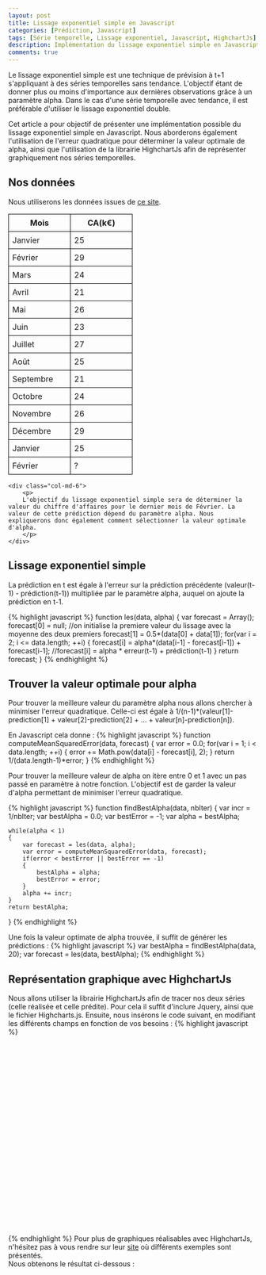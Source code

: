 ```yaml
---
layout: post
title: Lissage exponentiel simple en Javascript
categories: [Prédiction, Javascript]
tags: [Série temporelle, Lissage exponentiel, Javascript, HighchartJs]
description: Implémentation du lissage exponentiel simple en Javascript
comments: true
---
```

Le lissage exponentiel simple est une technique de prévision à t+1 s'appliquant à des séries temporelles sans tendance. L'objectif étant de donner plus ou moins d'importance aux dernières observations grâce à un paramètre alpha. Dans le cas d'une série temporelle avec tendance, il est préférable d'utiliser le lissage exponentiel double.

Cet article a pour objectif de présenter une implémentation possible du lissage exponentiel simple en Javascript. Nous aborderons également l'utilisation de l'erreur quadratique pour déterminer la valeur optimale de alpha, ainsi que l'utilisation de la librairie HighchartJs afin de représenter graphiquement nos séries temporelles.

<h2>Nos données</h2>
Nous utiliserons les données issues de <a href="http://www.jybaudot.fr/Previsions/les.html">ce site</a>.

<style type="text/css">
	table{
		border : 1px;
	}

	th{
		border: 1px solid black;
		padding : 7px;
	}

	td{
		padding : 7px;
		width: 110px;
		border: 1px solid black;
	}
</style>
<div class="container">
	<div class="col-md-5">
		<p>
			<table>
				<tr>
					<th>Mois</th>
					<th>CA(k€)</th>
				</tr>
				<tr>
					<td>Janvier</td>
					<td>25</td>
				</tr>
				<tr>
					<td>Février</td>
					<td>29</td>
				</tr>
				<tr>
					<td>Mars</td>
					<td>24</td>
				</tr>
				<tr>
					<td>Avril</td>
					<td>21</td>
				</tr>
				<tr>
					<td>Mai</td>
					<td>26</td>
				</tr>
				<tr>
					<td>Juin</td>
					<td>23</td>
				</tr>
				<tr>
					<td>Juillet</td>
					<td>27</td>
				</tr>
				<tr>
					<td>Août</td>
					<td>25</td>
				</tr>
				<tr>
					<td>Septembre</td>
					<td>21</td>
				</tr>
				<tr>
					<td>Octobre</td>
					<td>24</td>
				</tr>
				<tr>
					<td>Novembre</td>
					<td>26</td>
				</tr>
				<tr>
					<td>Décembre</td>
					<td>29</td>
				</tr>
				<tr>
					<td>Janvier</td>
					<td>25</td>
				</tr>
				<tr>
					<td>Février</td>
					<td>?</td>
				</tr>
			</table>
		</p>
	</div>
	<div class="col-md-1"></div>

	<div class="col-md-6">
		<p>
		L'objectif du lissage exponentiel simple sera de déterminer la valeur du chiffre d'affaires pour le dernier mois de Février. La valeur de cette prédiction dépend du paramètre alpha. Nous expliquerons donc également comment sélectionner la valeur optimale d'alpha.
		</p>
	</div>
</div>

<h2>Lissage exponentiel simple</h2>
La prédiction en t est égale à l'erreur sur la prédiction précédente (valeur(t-1) - prédiction(t-1)) multipliée par le paramètre alpha, auquel on ajoute la prédiction en t-1.

{% highlight javascript %}
function les(data, alpha)
{
	var forecast = Array();
	forecast[0] = null;
	//on initialise la premiere valeur du lissage avec la moyenne des deux premiers
	forecast[1] = 0.5*(data[0] + data[1]);
	for(var i = 2; i <= data.length; ++i)
	{
		forecast[i] = alpha*(data[i-1] - forecast[i-1]) + forecast[i-1];
		//forecast[i] = alpha * erreur(t-1) + prédiction(t-1)
	}
	return forecast;
}
{% endhighlight %}

<h2>Trouver la valeur optimale pour alpha</h2>
Pour trouver la meilleure valeur du paramètre alpha nous allons chercher à minimiser l'erreur quadratique. Celle-ci est égale à 1/(n-1)*(valeur[1]-prediction[1] + valeur[2]-prediction[2] + ... + valeur[n]-prediction[n]).

En Javascript cela donne : 
{% highlight javascript %}
function computeMeanSquaredError(data, forecast)
{
	var error = 0.0;
	for(var i = 1; i < data.length; ++i)
	{
		error += Math.pow(data[i] - forecast[i], 2);
	}
	return 1/(data.length-1)*error;
}
{% endhighlight %}

Pour trouver la meilleure valeur de alpha on itère entre 0 et 1 avec un pas passé en paramètre à notre fonction. L'objectif est de garder la valeur d'alpha permettant de minimiser l'erreur quadratique.

{% highlight javascript %}
function findBestAlpha(data, nbIter)
{
	var incr = 1/nbIter;
	var bestAlpha = 0.0;
	var bestError = -1;
	var alpha = bestAlpha;

	while(alpha < 1)
	{
		var forecast = les(data, alpha);
		var error = computeMeanSquaredError(data, forecast);
		if(error < bestError || bestError == -1)
		{
			bestAlpha = alpha;
			bestError = error;
		}
		alpha += incr;
	}
	return bestAlpha;
}
{% endhighlight %}

Une fois la valeur optimate de alpha trouvée, il suffit de générer les prédictions : 
{% highlight javascript %}
var bestAlpha = findBestAlpha(data, 20);
var forecast = les(data, bestAlpha);
{% endhighlight %}

<h2>Représentation graphique avec HighchartJs</h2>
Nous allons utiliser la librairie HighchartJs afin de tracer nos deux séries (celle réalisée et celle prédite). Pour cela il suffit d'inclure Jquery, ainsi que le fichier Highcharts.js. Ensuite, nous insérons le code suivant, en modifiant les différents champs en fonction de vos besoins :
{% highlight javascript %}
<script type="text/javascript">
    $(function () {
        $('#container').highcharts({
            title: {
                text: 'Chiffre d\'affaires mensuel',
                x: -20 //center
            },
            subtitle: {
                text: 'Source: fakeSource.com',
                x: -20
            },
            xAxis: {
                categories: ['Jan', 'Fev', 'Mar', 'Avr', 'Mai', 'Juin',
                    'Juil', 'Aout', 'Sept', 'Oct', 'Nov', 'Dec', 'Jan', 'Feb']
            },
            yAxis: {
                title: {
                    text: 'CA (k€)'
                },
                plotLines: [{
                    value: 0,
                    width: 1,
                    color: '#808080'
                }]
            },
            tooltip: {
                valueSuffix: 'k€'
            },
            legend: {
                layout: 'vertical',
                align: 'right',
                verticalAlign: 'middle',
                borderWidth: 0
            },
            series: [{
                name: 'Réalisé',
                data: data
            }, {
                name: 'Prévisions',
                data: forecast
            }]
        });
    });
</script>

<div id="container" style="min-width: 310px; height: 400px; margin: 0 auto"></div>
{% endhighlight %}
Pour plus de graphiques réalisables avec HighchartJs, n'hésitez pas à vous rendre sur leur <a href="http://www.highcharts.com/demo">site</a> où différents exemples sont présentés.
<br/>
Nous obtenons le résultat ci-dessous : 
<br/>

<script src='/assets/js/les.js' type="text/javascript"></script>


<script type="text/javascript">
    $(function () {
        $('#container').highcharts({
            title: {
                text: 'Chiffre d\'affaires mensuel',
                x: -20 //center
            },
            subtitle: {
                text: 'Source: fakeSource.com',
                x: -20
            },
            xAxis: {
                categories: ['Jan', 'Fev', 'Mar', 'Avr', 'Mai', 'Juin',
                    'Juil', 'Aout', 'Sept', 'Oct', 'Nov', 'Dec', 'Jan', 'Feb']
            },
            yAxis: {
                title: {
                    text: 'CA (k€)'
                },
                plotLines: [{
                    value: 0,
                    width: 1,
                    color: '#808080'
                }]
            },
            tooltip: {
                valueSuffix: 'k€'
            },
            legend: {
                layout: 'vertical',
                align: 'right',
                verticalAlign: 'middle',
                borderWidth: 0
            },
            series: [{
                name: 'Réalisé',
                data: data
            }, {
                name: 'Prévisions',
                data: forecast
            }]
        });
    });
</script>

<script src='/assets/js/Highcharts/js/highcharts.js' type="text/javascript"></script>
<script src='/assets/js/Highcharts/js/modules/exporting.js' type="text/javascript"></script>

<div id="container" style="min-width: 310px; height: 400px; margin: 0 auto"></div>